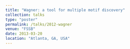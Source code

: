 ```yaml
---
title: "Wagner: a tool for multiple motif discovery"
collection: talks
type: "poster"
permalink: /talks/2012-wagner
venue: "FSSB"
date: 2013-03-20
location: "Atlanta, GA, USA"
---
```

